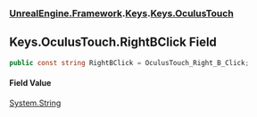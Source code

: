 ### [UnrealEngine.Framework](./UnrealEngine-Framework.md 'UnrealEngine.Framework').[Keys](./Keys.md 'UnrealEngine.Framework.Keys').[Keys.OculusTouch](./Keys-OculusTouch.md 'UnrealEngine.Framework.Keys.OculusTouch')
## Keys.OculusTouch.RightBClick Field
  
```csharp
public const string RightBClick = OculusTouch_Right_B_Click;
```
#### Field Value
[System.String](https://docs.microsoft.com/en-us/dotnet/api/System.String 'System.String')  
